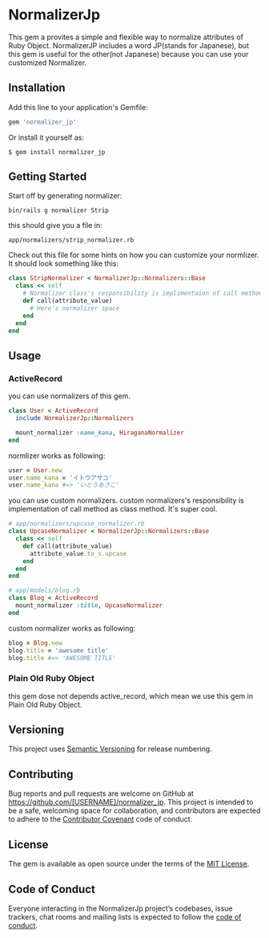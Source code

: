 # NormalizerJp

This gem a provites a simple and flexible way to normalize attributes of
Ruby Object. NormalizerJP includes a word JP(stands for Japanese), but this gem
is useful for the other(not Japanese) because you can use your customized Normalizer.


## Installation

Add this line to your application's Gemfile:

```ruby
gem 'normalizer_jp'
```

Or install it yourself as:

    $ gem install normalizer_jp

## Getting Started
Start off by generating normalizer:

```
bin/rails g normalizer Strip
```

this should give you a file in:

```
app/normalizers/strip_normalizer.rb
```

Check out this file for some hints on how you can customize your normlizer. It should look something like this:

```ruby
class StripNormalizer < NormalizerJp::Normalizers::Base
  class << self
    # Normalizer class's responsibility is implimentaion of call method as class method
    def call(attribute_value)
      # Here's normalizer space
    end
  end
end
```

## Usage

### ActiveRecord
you can use normalizers of this gem.
```ruby
class User < ActiveRecord
  include NormalizerJp::Normalizers

  mount_normalizer :name_kana, HiraganaNormalizer
end
```
normlizer works as following:
```ruby
user = User.new
user.name_kana = 'イトウアサコ'
user.name_kana #=> 'いとうあさこ'
```

you can use custom normalizers. custom normalizers's responsibility is implementation of call method as class method. It's super cool.
```ruby
# app/normalizers/upcase_normalizer.rb
class UpcaseNormalizer < NormalizerJp::Normalizers::Base
  class << self
    def call(attribute_value)
      attribute_value.to_s.upcase
    end
  end
end

# app/models/blog.rb
class Blog < ActiveRecord
  mount_normalizer :title, UpcaseNormalizer
end
```

custom normalizer works as following:
```ruby
blog = Blog.new
blog.title = 'awesome title'
blog.title #=> 'AWESOME TITLE'
```
### Plain Old Ruby Object
this gem dose not depends active_record, which mean we use this gem in
Plain Old Ruby Object.

## Versioning
This project uses [Semantic Versioning](https://semver.org/) for release numbering.

## Contributing

Bug reports and pull requests are welcome on GitHub at https://github.com/[USERNAME]/normalizer_jp. This project is intended to be a safe, welcoming space for collaboration, and contributors are expected to adhere to the [Contributor Covenant](http://contributor-covenant.org) code of conduct.

## License

The gem is available as open source under the terms of the [MIT License](https://opensource.org/licenses/MIT).

## Code of Conduct

Everyone interacting in the NormalizerJp project’s codebases, issue trackers, chat rooms and mailing lists is expected to follow the [code of conduct](https://github.com/[USERNAME]/normalizer_jp/blob/master/CODE_OF_CONDUCT.md).
